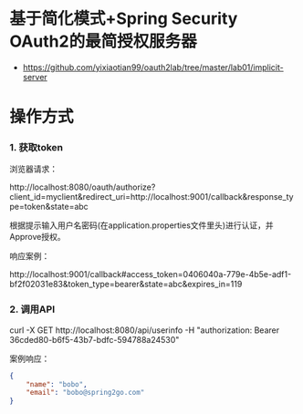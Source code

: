 基于简化模式+Spring Security OAuth2的最简授权服务器
======

- https://github.com/yixiaotian99/oauth2lab/tree/master/lab01/implicit-server

# 操作方式

### 1. 获取token

浏览器请求：

http://localhost:8080/oauth/authorize?client_id=myclient&redirect_uri=http://localhost:9001/callback&response_type=token&state=abc

根据提示输入用户名密码(在application.properties文件里头)进行认证，并Approve授权。

响应案例：

http://localhost:9001/callback#access_token=0406040a-779e-4b5e-adf1-bf2f02031e83&token_type=bearer&state=abc&expires_in=119


### 2. 调用API

curl -X GET http://localhost:8080/api/userinfo -H "authorization: Bearer 36cded80-b6f5-43b7-bdfc-594788a24530"

案例响应：

```json
{
    "name": "bobo",
    "email": "bobo@spring2go.com"
}
```


